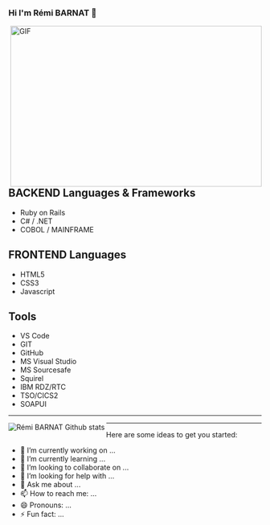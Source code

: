 ### Hi I'm Rémi BARNAT 👋

  <img align="right" alt="GIF" src="https://github.com/abhisheknaiidu/abhisheknaiidu/blob/master/code.gif?raw=true" width="500" height="320" />

## BACKEND Languages & Frameworks
- Ruby on Rails
- C# / .NET
- COBOL / MAINFRAME

## FRONTEND Languages
- HTML5
- CSS3
- Javascript

## Tools
- VS Code
- GIT
- GitHub
- MS Visual Studio
- MS Sourcesafe
- Squirel
- IBM RDZ/RTC
- TSO/CICS2
- SOAPUI

---



<img align="left" alt="Rémi BARNAT Github stats" src="https://github-readme-stats.vercel.app/api?username=rbarnat&theme=tokyonight&show_icons=true&hide_border=true" />

---

Here are some ideas to get you started:

- 🔭 I’m currently working on ...
- 🌱 I’m currently learning ...
- 👯 I’m looking to collaborate on ...
- 🤔 I’m looking for help with ...
- 💬 Ask me about ...
- 📫 How to reach me: ...
- 😄 Pronouns: ...
- ⚡ Fun fact: ...

